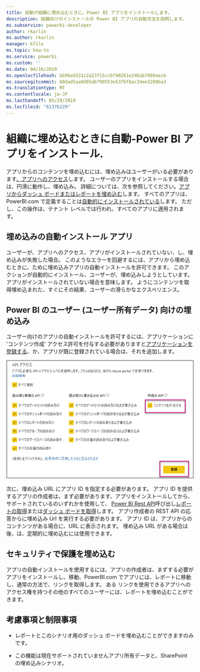```yaml
---
title: 自動が組織に埋め込むときに、Power BI アプリをインストールします。
description: 組織向けのインストールの Power BI アプリの自動方法を説明します。
ms.subservice: powerbi-developer
author: rkarlin
ms.author: rkarlin
manager: kfile
ms.topic: how-to
ms.service: powerbi
ms.custom: ''
ms.date: 04/16/2019
ms.openlocfilehash: bb9ba5531c2a23f15ccbf98261e246ab7080aecb
ms.sourcegitcommit: 60dad5aa0d85db790553e537bf8ac34ee3289ba3
ms.translationtype: MT
ms.contentlocale: ja-JP
ms.lasthandoff: 05/29/2019
ms.locfileid: "61376229"
---
```

# <a name="auto-install-power-bi-apps-when-embedding-for-your-organization"></a>組織に埋め込むときに自動-Power BI アプリをインストール.

アプリからのコンテンツを埋め込むには、埋め込みはユーザーがいる必要があります[、アプリへのアクセス](../service-create-distribute-apps.md)します。 ユーザーのアプリをインストールする場合は、円滑に動作し、埋め込み。 詳細については、次を参照してください。[アプリからダッシュ ボードまたはレポートを埋め込む](embed-from-apps.md)します。 すべてのアプリは、PowerBI.com で定義することは[自動的にインストールされている](https://powerbi.microsoft.com/blog/automatically-install-apps/)します。 ただし、この操作は、テナント レベルでは行われ、すべてのアプリに適用されます。

## <a name="auto-install-app-on-embedding"></a>埋め込みの自動インストール アプリ

ユーザーが、アプリへのアクセス、アプリがインストールされていない、し、埋め込みが失敗した場合。 このようなエラーを回避するには、アプリから埋め込むときに、ために埋め込みアプリの自動インストールを許可できます。 このアクションが自動的にインストール、ユーザーが、埋め込みしようとしています。 アプリがインストールされていない場合を意味します。 ようにコンテンツを取得埋め込まれた、すぐにその結果、ユーザーの滑らかなエクスペリエンス。

## <a name="embed-for-power-bi-users-user-owns-data"></a>Power BI のユーザー (ユーザー所有データ) 向けの埋め込み

ユーザー向けのアプリの自動インストールを許可するには、アプリケーションに 'コンテンツ作成' アクセス許可を付与する必要がありますと[アプリケーションを登録する](register-app.md#register-with-the-power-bi-application-registration-tool)、か、アプリが既に登録されている場合は、それを追加します。

![アプリの登録は、コンテンツを作成します。](media/embed-auto-install-app/register-app-create-content.png)

次に、埋め込み URL にアプリ ID を指定する必要があります。 アプリ ID を提供するアプリの作成者は、まず必要があります、アプリをインストールしてから、サポートされているのいずれかを使用して、 [Power BI Rest API](https://docs.microsoft.com/rest/api/power-bi/)呼び出し[レポートの取得](https://docs.microsoft.com/rest/api/power-bi/reports/getreports)または[ダッシュ ボードを取得](https://docs.microsoft.com/rest/api/power-bi/dashboards/getdashboards)します。 アプリ作成者の REST API の応答からに埋め込み Url を実行する必要があります。 アプリ ID は、アプリからのコンテンツがある場合に、URL に表示されます。  埋め込み URL がある場合は後、は、定期的に埋め込むには使用できます。

## <a name="secure-embed"></a>セキュリティで保護を埋め込む

アプリの自動インストールを使用するには、アプリの作成者は、まずする必要がアプリをインストールし、移動、PowerBI.com でアプリには、レポートに移動し、通常の方法で、リンクを取得します。 ある リンクを使用できるアプリへのアクセス権を持つその他のすべてのユーザーには、レポートを埋め込むことができます。

## <a name="considerations-and-limitations"></a>考慮事項と制限事項

* レポートとこのシナリオ用のダッシュ ボードを埋め込むことができますのみです。

* この機能は現在サポートされていませんアプリ所有データと、SharePoint の埋め込みシナリオ。